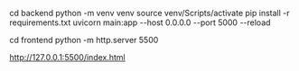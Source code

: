 cd backend
python -m venv venv
source venv/Scripts/activate 
pip install -r requirements.txt
uvicorn main:app --host 0.0.0.0 --port 5000 --reload

cd frontend
python -m http.server 5500


http://127.0.0.1:5500/index.html
